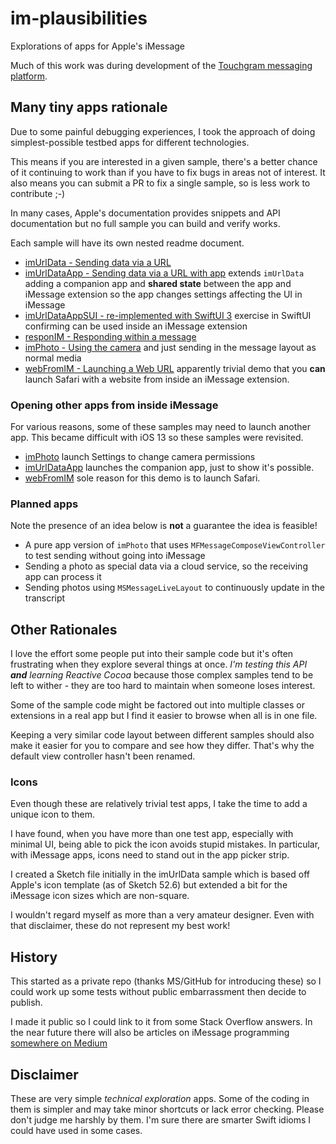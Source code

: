 # im-plausibilities
Explorations of apps for Apple's iMessage

Much of this work was during development of the [Touchgram messaging platform](https://www.touchgram.com/).

## Many tiny apps rationale
Due to some painful debugging experiences, I took the approach of doing simplest-possible testbed apps for different technologies.

This means if you are interested in a given sample, there's a better chance of it continuing to work than if you have to fix bugs in areas not of interest. It also means you can submit a PR to fix a single sample, so is less work to contribute ;-)

In many cases, Apple's documentation provides snippets and API documentation but no full sample you can build and verify works.

Each sample will have its own nested readme document.

* [imUrlData - Sending data via a URL](./imUrlData/README.md)
* [imUrlDataApp - Sending data via a URL with app](./imUrlDataApp/README.md) extends `imUrlData` adding a companion app and **shared state** between the app and iMessage extension so the app changes settings affecting the UI in iMessage
* [imUrlDataAppSUI - re-implemented with SwiftUI 3](./imUrlDataAppSUI/README.md) exercise in SwiftUI confirming can be used inside an iMessage extension
* [responIM - Responding within a message](./responIM/README.md) 
* [imPhoto - Using the camera](./imPhoto/README.md) and just sending in the message layout as normal media
* [webFromIM - Launching a Web URL](./webFromIM/README.md) apparently trivial demo that you **can** launch Safari with a website from inside an iMessage extension.


### Opening other apps from inside iMessage
For various reasons, some of these samples may need to launch another app. This became difficult with iOS 13 so these samples were revisited.

* [imPhoto](./imPhoto/README.md) launch Settings to change camera permissions
* [imUrlDataApp](./imUrlDataApp/README.md) launches the companion app, just to show it's possible.
* [webFromIM](./webFromIM/README.md) sole reason for this demo is to launch Safari.

### Planned apps
Note the presence of an idea below is **not** a guarantee the idea is feasible!

* A pure app version of `imPhoto` that uses `MFMessageComposeViewController` to test sending without going into iMessage
* Sending a photo as special data via a cloud service, so the receiving app can process it
* Sending photos using `MSMessageLiveLayout` to continuously update in the transcript

## Other Rationales
I love the effort some people put into their sample code but it's often frustrating when they explore several things at once. _I'm testing this API **and** learning Reactive Cocoa_ because those complex samples tend to be left to wither - they are too hard to maintain when someone loses interest.

Some of the sample code might be factored out into multiple classes or extensions in a real app but I find it easier to browse when all is in one file.

Keeping a very similar code layout between different samples should also make it easier for you to compare and see how they differ. That's why the default view controller hasn't been renamed.

### Icons
Even though these are relatively trivial test apps, I take the time to add a unique icon to them. 

I have found, when you have more than one test app, especially with minimal UI, being able to pick the icon avoids stupid mistakes. In particular, with iMessage apps, icons need to stand out in the app picker strip.

I created a Sketch file initially in the imUrlData sample which is based off Apple's icon template (as of Sketch 52.6) but extended a bit for the iMessage icon sizes which are non-square. 

I wouldn't regard myself as more than a very amateur designer. Even with that disclaimer, these do not represent my best work! 

## History

This started as a private repo (thanks MS/GitHub for introducing these) so I could work up some tests without public embarrassment then decide to publish.

I made it public so I could link to it from some Stack Overflow answers. In the near future there will also be articles on iMessage programming [somewhere on Medium](https://medium.com/@andydentperth)

## Disclaimer

These are very simple _technical exploration_ apps. Some of the coding in them is simpler and may take minor shortcuts or lack error checking. Please don't judge me harshly by them. I'm sure there are smarter Swift idioms I could have used in some cases.

